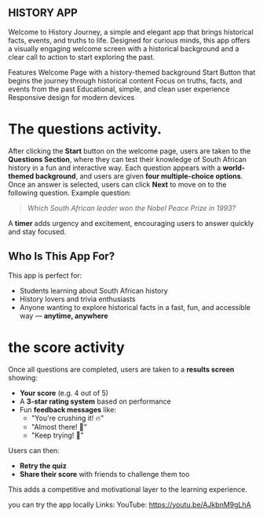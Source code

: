 ## HISTORY APP
Welcome to History Journey, a simple and elegant app that brings historical facts, events, and truths to life. Designed for curious minds, this app offers a visually engaging welcome screen with a historical background and a clear call to action to start exploring the past. 

 Features 
Welcome Page with a history-themed background 
Start Button that begins the journey through historical content 
Focus on truths, facts, and events from the past 
Educational, simple, and clean user experience 
Responsive design for modern devices 

# The questions activity.
After clicking the **Start** button on the welcome page, users are taken to the **Questions Section**, where they can test their knowledge of South African history in a fun and interactive way.
Each question appears with a **world-themed background**, and users are given **four multiple-choice options**. Once an answer is selected, users can click **Next** to move on to the following question.
Example question:
> *Which South African leader won the Nobel Peace Prize in 1993?*

 A **timer** adds urgency and excitement, encouraging users to answer quickly and stay focused.
## Who Is This App For?

This app is perfect for:
- Students learning about South African history
- History lovers and trivia enthusiasts
- Anyone wanting to explore historical facts in a fast, fun, and accessible way — **anytime, anywhere**

# the score activity 
Once all questions are completed, users are taken to a **results screen** showing:

- **Your score** (e.g. 4 out of 5)
- A **3-star rating system** based on performance
- Fun **feedback messages** like:
  - "You're crushing it! 🔥"
  - "Almost there! 💪"
  - "Keep trying! 👊"

Users can then:
-  **Retry the quiz**
- **Share their score** with friends to challenge them too

This adds a competitive and motivational layer to the learning experience.

you can try the app locally
Links:
YouTube: https://youtu.be/AJkbnM9gLhA



